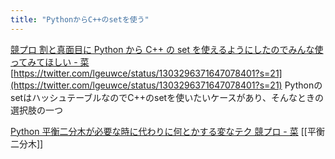 ```yaml
---
title: "PythonからC++のsetを使う"
---
```


[競プロ 割と真面目に Python から C++ の set を使えるようにしたのでみんな使ってみてほしい - 菜](https://nagiss.hateblo.jp/entry/2020/09/08/203701)
[https://twitter.com/lgeuwce/status/1303296371647078401?s=21](https://twitter.com/lgeuwce/status/1303296371647078401?s=21)
PythonのsetはハッシュテーブルなのでC++のsetを使いたいケースがあり、そんなときの選択肢の一つ

[Python 平衡二分木が必要な時に代わりに何とかする変なテク 競プロ - 菜](https://nagiss.hateblo.jp/entry/2020/06/28/012528)
[[平衡二分木]]


